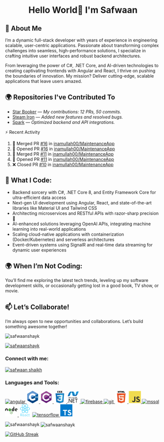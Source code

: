 <h1 align="center">Hello World👋 I'm Safwaan</h1>
<h2>🌟 About Me</h2>
<p>
I’m a dynamic full-stack developer with years of experience in engineering scalable, user-centric applications. Passionate about transforming complex challenges into seamless, high-performance solutions, I specialize in crafting intuitive user interfaces and robust backend architectures.  
</p>
<p>
From leveraging the power of C#, .NET Core, and AI-driven technologies to creating captivating frontends with Angular and React, I thrive on pushing the boundaries of innovation. My mission? Deliver cutting-edge, scalable applications that leave users amazed.
</p>

<h2>🌍 Repositories I've Contributed To</h2>

- [Star Booker](https://github.com/CloudVisionExtenral/Celebrity-BackEnd) — _My contributions: 12 PRs, 50 commits._
- [Steam Iron](https://github.com/GokuMUI12/SteamIronBackend) — _Added new features and resolved bugs._
- [Spark](https://github.com/SafwaanShayk/Spark) — _Optimized backend and API integrations._

:zap: Recent Activity

<!--START_SECTION:activity-->

1. 🎉 Merged PR [#16](https://github.com/inamullah00/MaintenanceApp/pull/16) in [inamullah00/MaintenanceApp](https://github.com/inamullah00/MaintenanceApp)
2. 💪 Opened PR [#16](https://github.com/inamullah00/MaintenanceApp/pull/16) in [inamullah00/MaintenanceApp](https://github.com/inamullah00/MaintenanceApp)
3. 🎉 Merged PR [#11](https://github.com/inamullah00/MaintenanceApp/pull/11) in [inamullah00/MaintenanceApp](https://github.com/inamullah00/MaintenanceApp)
4. 💪 Opened PR [#11](https://github.com/inamullah00/MaintenanceApp/pull/11) in [inamullah00/MaintenanceApp](https://github.com/inamullah00/MaintenanceApp)
5. ❌ Closed PR [#10](https://github.com/inamullah00/MaintenanceApp/pull/10) in [inamullah00/MaintenanceApp](https://github.com/inamullah00/MaintenanceApp)
<!--END_SECTION:activity-->

<h2>🔧 What I Code:</h2>
<ul>
    <li>Backend sorcery with C#, .NET Core 8, and Entity Framework Core for ultra-efficient data access</li>
    <li>Next-gen UI development using Angular, React, and state-of-the-art libraries like Material UI and Tailwind CSS</li>
    <li>Architecting microservices and RESTful APIs with razor-sharp precision 🚀</li>
    <li>AI-enhanced solutions leveraging OpenAI APIs, integrating machine learning into real-world applications</li>
    <li>Scaling cloud-native applications with containerization (Docker/Kubernetes) and serverless architectures</li>
    <li>Event-driven systems using SignalR and real-time data streaming for dynamic user experiences</li>
</ul>

<h2>🌍 When I’m Not Coding:</h2>
<p>
    You’ll find me exploring the latest tech trends, leveling up my software development skills, or occasionally getting lost in a good book, TV show, or movie.
</p>

<h2>📫 Let’s Collaborate!</h2>
<p>
    I’m always open to new opportunities and collaborations. Let’s build something awesome together!
</p>

<p align="left"> <img src="https://komarev.com/ghpvc/?username=safwaanshayk&label=Profile%20views&color=0e75b6&style=flat" alt="safwaanshayk" /> </p>

<p align="left"> <a href="https://github.com/ryo-ma/github-profile-trophy"><img src="https://github-profile-trophy.vercel.app/?username=safwaanshayk" alt="safwaanshayk" /></a> </p>

<h3 align="left">Connect with me:</h3>
<p align="left">
<a href="https://www.linkedin.com/in/safwaan-shaikh-3367b0200" target="blank"><img align="center" src="https://raw.githubusercontent.com/rahuldkjain/github-profile-readme-generator/master/src/images/icons/Social/linked-in-alt.svg" alt="safwaan shaikh" height="30" width="40" /></a>
</p>

<h3 align="left">Languages and Tools:</h3>
<p align="left"> <a href="https://angular.io" target="_blank" rel="noreferrer"> <img src="https://angular.io/assets/images/logos/angular/angular.svg" alt="angular" width="40" height="40"/> </a> <a href="https://www.w3schools.com/cpp/" target="_blank" rel="noreferrer"> <img src="https://raw.githubusercontent.com/devicons/devicon/master/icons/cplusplus/cplusplus-original.svg" alt="cplusplus" width="40" height="40"/> </a> <a href="https://www.w3schools.com/cs/" target="_blank" rel="noreferrer"> <img src="https://raw.githubusercontent.com/devicons/devicon/master/icons/csharp/csharp-original.svg" alt="csharp" width="40" height="40"/> </a> <a href="https://www.w3schools.com/css/" target="_blank" rel="noreferrer"> <img src="https://raw.githubusercontent.com/devicons/devicon/master/icons/css3/css3-original-wordmark.svg" alt="css3" width="40" height="40"/> </a> <a href="https://dotnet.microsoft.com/" target="_blank" rel="noreferrer"> <img src="https://raw.githubusercontent.com/devicons/devicon/master/icons/dot-net/dot-net-original-wordmark.svg" alt="dotnet" width="40" height="40"/> </a> <a href="https://firebase.google.com/" target="_blank" rel="noreferrer"> <img src="https://www.vectorlogo.zone/logos/firebase/firebase-icon.svg" alt="firebase" width="40" height="40"/> </a> <a href="https://git-scm.com/" target="_blank" rel="noreferrer"> <img src="https://www.vectorlogo.zone/logos/git-scm/git-scm-icon.svg" alt="git" width="40" height="40"/> </a> <a href="https://www.w3.org/html/" target="_blank" rel="noreferrer"> <img src="https://raw.githubusercontent.com/devicons/devicon/master/icons/html5/html5-original-wordmark.svg" alt="html5" width="40" height="40"/> </a> <a href="https://developer.mozilla.org/en-US/docs/Web/JavaScript" target="_blank" rel="noreferrer"> <img src="https://raw.githubusercontent.com/devicons/devicon/master/icons/javascript/javascript-original.svg" alt="javascript" width="40" height="40"/> </a> <a href="https://www.microsoft.com/en-us/sql-server" target="_blank" rel="noreferrer"> <img src="https://www.svgrepo.com/show/303229/microsoft-sql-server-logo.svg" alt="mssql" width="40" height="40"/> </a> <a href="https://nodejs.org" target="_blank" rel="noreferrer"> <img src="https://raw.githubusercontent.com/devicons/devicon/master/icons/nodejs/nodejs-original-wordmark.svg" alt="nodejs" width="40" height="40"/> </a> <img src="https://raw.githubusercontent.com/devicons/devicon/master/icons/react/react-original-wordmark.svg" alt="react" width="40" height="40"/> </a> <a href="https://www.tensorflow.org" target="_blank" rel="noreferrer"> <img src="https://www.vectorlogo.zone/logos/tensorflow/tensorflow-icon.svg" alt="tensorflow" width="40" height="40"/> </a> <a href="https://www.typescriptlang.org/" target="_blank" rel="noreferrer"> <img src="https://raw.githubusercontent.com/devicons/devicon/master/icons/typescript/typescript-original.svg" alt="typescript" width="40" height="40"/> </a> </p>

<p><img align="left" src="https://github-readme-stats.vercel.app/api/top-langs?username=safwaanshayk&show_icons=true&theme=dark&locale=en&layout=compact" alt="safwaanshayk" /></p>

<p>&nbsp;<img align="center" src="https://github-readme-stats.vercel.app/api?username=safwaanshayk&show_icons=true&theme=dark&locale=en" alt="safwaanshayk" /></p>

<a href="https://git.io/streak-stats"><img src="https://github-readme-streak-stats-git-main-safwaanshayks-projects.vercel.app?user=safwaanshayk&theme=dark" alt="GitHub Streak" /></a>
